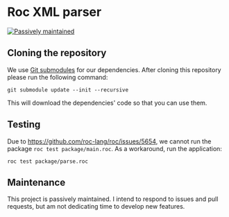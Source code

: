 # Roc XML parser

[![Passively maintained](https://img.shields.io/badge/maintenance-passive-yellow)](#maintenance)


## Cloning the repository

We use [Git submodules](https://git-scm.com/book/en/v2/Git-Tools-Submodules) for our dependencies. After cloning this repository please run the following command:

```
git submodule update --init --recursive
```

This will download the dependencies' code so that you can use them.


## Testing

Due to https://github.com/roc-lang/roc/issues/5654, we cannot run the package `roc test package/main.roc`. As a workaround, run the application:

```
roc test package/parse.roc
```


## Maintenance

This project is passively maintained. I intend to respond to issues and pull requests, but am not dedicating time to develop new features.